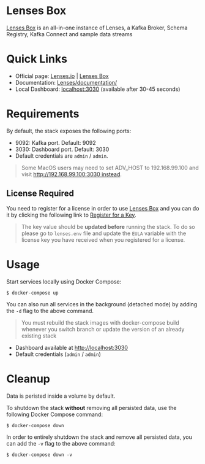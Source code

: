 # Lenses Box

[Lenses Box](https://lenses.io/boxs) is an all-in-one instance of Lenses, a Kafka Broker, Schema Registry, Kafka Connect and sample data streams

# Quick Links

* Official page: [Lenses.io](https://lenses.io/) | [Lenses Box](https://lenses.io/box/)
* Documentation: [Lenses/documentation/](https://docs.lenses.io/)
* Local Dashboard: [localhost:3030](http://localhost:3030/) (available after 30-45 seconds)

# Requirements

By default, the stack exposes the following ports:
* 9092: Kafka port. Default: 9092
* 3030: Dashboard port. Default: 3030
* Default credentials are `admin` / `admin`.

> Some MacOS users may need to set ADV_HOST to 192.168.99.100 and visit http://192.168.99.100:3030 instead.

## License Required

You need to register for a license in order to use [Lenses Box](https://lenses.io/box/) and you can do it by clicking the following link to [Register for a Key](https://lenses.io/downloads/lenses/).

> The key value should be **updated before** running the stack. 
> To do so please go to `lenses.env` file and update the `EULA` variable with the license key you have received when you registered for a license.

# Usage

Start services locally using Docker Compose:

```
$ docker-compose up
```

You can also run all services in the background (detached mode) by adding the `-d` flag to the above command.

> You must rebuild the stack images with docker-compose build whenever you switch branch or update the version of an already existing stack

* Dashboard available at [http://localhost:3030](http://localhost:3030)
* Default credentials (`admin` / `admin`)


# Cleanup 

Data is peristed inside a volume by default.

To shutdown the stack **without** removing all persisted data, use the following Docker Compose command:
```
$ docker-compose down
```

In order to entirely shutdown the stack and remove all persisted data, you can add the `-v` flag to the above command:

```
$ docker-compose down -v
```

